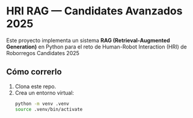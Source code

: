 # HRI RAG — Candidates Avanzados 2025

Este proyecto implementa un sistema **RAG (Retrieval-Augmented Generation)** en Python
para el reto de Human-Robot Interaction (HRI) de Roborregos Candidates 2025

##  Cómo correrlo

1. Clona este repo.
2. Crea un entorno virtual:
   ```bash
   python -m venv .venv
   source .venv/bin/activate

